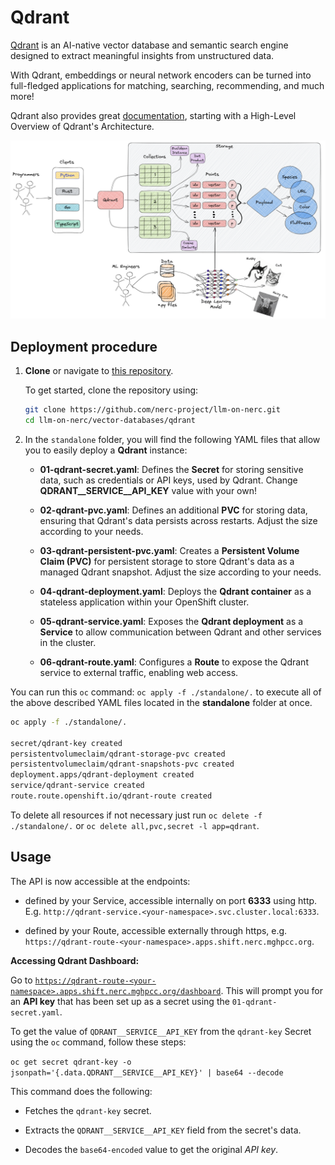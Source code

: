 # Qdrant

[Qdrant](https://github.com/qdrant/qdrant) is an AI-native vector database and semantic search engine designed to
extract meaningful insights from unstructured data.

With Qdrant, embeddings or neural network encoders can be turned into full-fledged applications for matching, searching, recommending, and much more!

Qdrant also provides great [documentation](https://qdrant.tech/documentation/), starting with a High-Level Overview of Qdrant's Architecture.

![High-Level Overview of Qdrant's Architecture](https://raw.githubusercontent.com/ramonpzg/mlops-sydney-2023/main/images/qdrant_overview_high_level.png)

## Deployment procedure

1. **Clone** or navigate to [this repository](https://github.com/nerc-project/llm-on-nerc.git).

    To get started, clone the repository using:

    ```sh
    git clone https://github.com/nerc-project/llm-on-nerc.git
    cd llm-on-nerc/vector-databases/qdrant
    ```

2. In the `standalone` folder, you will find the following YAML files that allow you to easily deploy a **Qdrant** instance:

    -   **01-qdrant-secret.yaml**: Defines the **Secret** for storing sensitive data, such as credentials or API keys, used by Qdrant. Change **QDRANT__SERVICE__API_KEY** value with your own!

    -   **02-qdrant-pvc.yaml**: Defines an additional **PVC** for storing data, ensuring that Qdrant's data persists across restarts. Adjust the size according to your needs.

    -   **03-qdrant-persistent-pvc.yaml**: Creates a **Persistent Volume Claim (PVC)** for persistent storage to store Qdrant's data as a managed Qdrant snapshot. Adjust the size according to your needs.

    -   **04-qdrant-deployment.yaml**: Deploys the **Qdrant container** as a stateless application within your OpenShift cluster.

    -   **05-qdrant-service.yaml**: Exposes the **Qdrant deployment** as a **Service** to allow communication between Qdrant and other services in the cluster.

    -   **06-qdrant-route.yaml**: Configures a **Route** to expose the Qdrant service to external traffic, enabling web access.

You can run this `oc` command: `oc apply -f ./standalone/.` to execute all of the above described YAML files located in the **standalone** folder at once.

```sh
oc apply -f ./standalone/.

secret/qdrant-key created
persistentvolumeclaim/qdrant-storage-pvc created
persistentvolumeclaim/qdrant-snapshots-pvc created
deployment.apps/qdrant-deployment created
service/qdrant-service created
route.route.openshift.io/qdrant-route created
```

To delete all resources if not necessary just run `oc delete -f ./standalone/.` or `oc delete all,pvc,secret -l app=qdrant`.

## Usage

The API is now accessible at the endpoints:

-   defined by your Service, accessible internally on port **6333** using http. E.g. `http://qdrant-service.<your-namespace>.svc.cluster.local:6333`.

-   defined by your Route, accessible externally through https, e.g. `https://qdrant-route-<your-namespace>.apps.shift.nerc.mghpcc.org`.

**Accessing Qdrant Dashboard:**

Go to [`https://qdrant-route-<your-namespace>.apps.shift.nerc.mghpcc.org/dashboard`](https://qdrant-route-<your-namespace>.apps.shift.nerc.mghpcc.org/dashboard). This will prompt you for an **API key** that has been set up as a secret using the `01-qdrant-secret.yaml`.

To get the value of `QDRANT__SERVICE__API_KEY` from the `qdrant-key` Secret using the `oc` command, follow these steps:

`oc get secret qdrant-key -o jsonpath='{.data.QDRANT__SERVICE__API_KEY}' | base64 --decode`

This command does the following:

-   Fetches the `qdrant-key` secret.

-   Extracts the `QDRANT__SERVICE__API_KEY` field from the secret's data.

-   Decodes the `base64-encoded` value to get the original *API key*.
